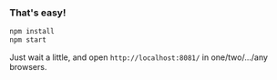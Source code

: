 ### That's easy!

```bash
npm install
npm start
```

Just wait a little, and open `http://localhost:8081/` in one/two/.../any browsers.